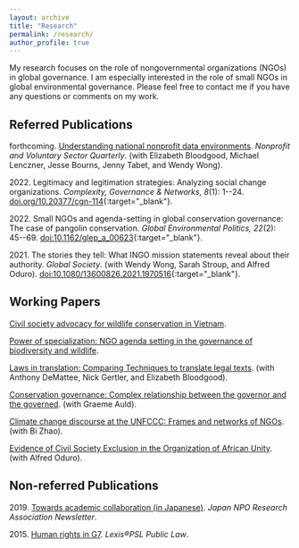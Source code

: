 ```yaml
---
layout: archive
title: "Research"
permalink: /research/
author_profile: true
---
```


My research focuses on the role of nongovernmental organizations (NGOs) in global governance. I am especially interested in the role of small NGOs in global environmental governance. Please feel free to contact me if you have any questions or comments on my work.

## Referred Publications

forthcoming\. [Understanding national nonprofit data environments](../research/paper3/). *Nonprofit and Voluntary Sector Quarterly*. (with Elizabeth Bloodgood, Michael Lenczner, Jesse Bourns, Jenny Tabet, and Wendy Wong).

2022\. Legitimacy and legitimation strategies: Analyzing social change organizations. *Complexity, Governance & Networks, 8*(1): 1--24. [doi.org/10.20377/cgn-114](https://ubp.uni-bamberg.de/ojs/index.php/cgn/article/view/114){:target="_blank"}.

2022\. Small NGOs and agenda-setting in global conservation governance: The case of pangolin conservation. *Global Environmental Politics, 22*(2): 45--69. [doi:10.1162/glep_a_00623](https://doi.org/10.1162/glep_a_00623){:target="_blank"}.

2021\. The stories they tell: What INGO mission statements reveal about their authority. *Global Society*. (with Wendy Wong, Sarah Stroup, and Alfred Oduro). [doi:10.1080/13600826.2021.1970516](https://doi.org/10.1080/13600826.2021.1970516){:target="_blank"}.

## Working Papers

[Civil society advocacy for wildlife conservation in Vietnam](../research/paper10/).

[Power of specialization: NGO agenda setting in the governance of biodiversity and wildlife](../research/paper6/).

[Laws in translation: Comparing Techniques to translate legal texts](../research/paper5/). (with Anthony DeMattee, Nick Gertler, and Elizabeth Bloodgood).

[Conservation governance: Complex relationship between the governor and the governed](../research/paper7/). (with Graeme Auld).

[Climate change discourse at the UNFCCC: Frames and networks of NGOs](../research/paper8/). (with Bi Zhao).

[Evidence of Civil Society Exclusion in the Organization of African Unity](../research/paper9/). (with Alfred Oduro).

## Non-referred Publications

2019\. [Towards academic collaboration (in Japanese)](https://takumishibaike.github.io/files/shibaike_janporanews.pdf). *Japan NPO Research Association Newsletter*.

2015\. [Human rights in G7](https://takumishibaike.github.io/files/shibaike_lexis.pdf). *Lexis&reg;PSL Public Law*.